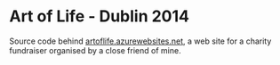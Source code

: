 # Art of Life - Dublin 2014
Source code behind [artoflife.azurewebsites.net](http://artoflife.azurewebsites.net), a web site for a charity fundraiser organised by a close friend of mine.
